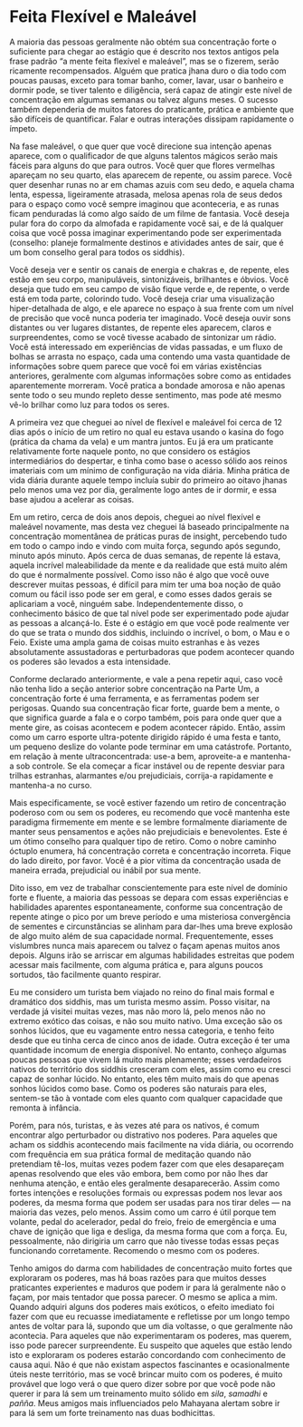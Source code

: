# Feita Flexível e Maleável

A maioria das pessoas geralmente não obtém sua concentração forte o suficiente para chegar ao estágio que é descrito nos textos antigos pela frase padrão “a mente feita flexível e maleável”, mas se o fizerem, serão ricamente recompensados. Alguém que pratica jhana duro o dia todo com poucas pausas, exceto para tomar banho, comer, lavar, usar o banheiro e dormir pode, se tiver talento e diligência, será capaz de atingir este nível de concentração em algumas semanas ou talvez alguns meses. O sucesso também dependeria de muitos fatores do praticante, prática e ambiente que são difíceis de quantificar. Falar e outras interações dissipam rapidamente o ímpeto.

Na fase maleável, o que quer que você direcione sua intenção apenas aparece, com o qualificador de que alguns talentos mágicos serão mais fáceis para alguns do que para outros. Você quer que flores vermelhas apareçam no seu quarto, elas aparecem de repente, ou assim parece. Você quer desenhar runas no ar em chamas azuis com seu dedo, e aquela chama lenta, espessa, ligeiramente atrasada, melosa apenas rola de seus dedos para o espaço como você sempre imaginou que aconteceria, e as runas ficam penduradas lá como algo saído de um filme de fantasia. Você deseja pular fora do corpo da almofada e rapidamente você sai, e de lá qualquer coisa que você possa imaginar experimentando pode ser experimentada (conselho: planeje formalmente destinos e atividades antes de sair, que é um bom conselho geral para todos os siddhis).

Você deseja ver e sentir os canais de energia e chakras e, de repente, eles estão em seu corpo, manipuláveis, sintonizáveis, brilhantes e óbvios. Você deseja que tudo em seu campo de visão fique verde e, de repente, o verde está em toda parte, colorindo tudo. Você deseja criar uma visualização hiper-detalhada de algo, e ele aparece no espaço à sua frente com um nível de precisão que você nunca poderia ter imaginado. Você deseja ouvir sons distantes ou ver lugares distantes, de repente eles aparecem, claros e surpreendentes, como se você tivesse acabado de sintonizar um rádio. Você está interessado em experiências de vidas passadas, e um fluxo de bolhas se arrasta no espaço, cada uma contendo uma vasta quantidade de informações sobre quem parece que você foi em várias existências anteriores, geralmente com algumas informações sobre como as entidades aparentemente morreram. Você pratica a bondade amorosa e não apenas sente todo o seu mundo repleto desse sentimento, mas pode até mesmo vê-lo brilhar como luz para todos os seres.

A primeira vez que cheguei ao nível de flexível e maleável foi cerca de 12 dias após o início de um retiro no qual eu estava usando o kasina do fogo (prática da chama da vela) e um mantra juntos. Eu já era um praticante relativamente forte naquele ponto, no que considero os estágios intermediários do despertar, e tinha como base o acesso sólido aos reinos imateriais com um mínimo de configuração na vida diária. Minha prática de vida diária durante aquele tempo incluía subir do primeiro ao oitavo jhanas pelo menos uma vez por dia, geralmente logo antes de ir dormir, e essa base ajudou a acelerar as coisas.

Em um retiro, cerca de dois anos depois, cheguei ao nível flexível e maleável novamente, mas desta vez cheguei lá baseado principalmente na concentração momentânea de práticas puras de insight, percebendo tudo em todo o campo indo e vindo com muita força, segundo após segundo, minuto após minuto. Após cerca de duas semanas, de repente lá estava, aquela incrível maleabilidade da mente e da realidade que está muito além do que é normalmente possível. Como isso não é algo que você ouve descrever muitas pessoas, é difícil para mim ter uma boa noção de quão comum ou fácil isso pode ser em geral, e como esses dados gerais se aplicariam a você, ninguém sabe. Independentemente disso, o conhecimento básico de que tal nível pode ser experimentado pode ajudar as pessoas a alcançá-lo. Este é o estágio em que você pode realmente ver do que se trata o mundo dos siddhis, incluindo o incrível, o bom, o Mau e o Feio. Existe uma ampla gama de coisas muito estranhas e às vezes absolutamente assustadoras e perturbadoras que podem acontecer quando os poderes são levados a esta intensidade.

Conforme declarado anteriormente, e vale a pena repetir aqui, caso você não tenha lido a seção anterior sobre concentração na Parte Um, a concentração forte é uma ferramenta, e as ferramentas podem ser perigosas. Quando sua concentração ficar forte, guarde bem a mente, o que significa guarde a fala e o corpo também, pois para onde quer que a mente gire, as coisas acontecem e podem acontecer rápido. Então, assim como um carro esporte ultra-potente dirigido rápido é uma festa e tanto, um pequeno deslize do volante pode terminar em uma catástrofe. Portanto, em relação à mente ultraconcentrada: use-a bem, aproveite-a e mantenha-a sob controle. Se ela começar a ficar instável ou de repente desviar para trilhas estranhas, alarmantes e/ou prejudiciais, corrija-a rapidamente e mantenha-a no curso.

Mais especificamente, se você estiver fazendo um retiro de concentração poderoso com ou sem os poderes, eu recomendo que você mantenha este paradigma firmemente em mente e se lembre formalmente diariamente de manter seus pensamentos e ações não prejudiciais e benevolentes. Este é um ótimo conselho para qualquer tipo de retiro. Como o nobre caminho óctuplo enumera, há concentração correta e concentração incorreta. Fique do lado direito, por favor. Você é a pior vítima da concentração usada de maneira errada, prejudicial ou inábil por sua mente.

Dito isso, em vez de trabalhar conscientemente para este nível de domínio forte e fluente, a maioria das pessoas se depara com essas experiências e habilidades aparentes espontaneamente, conforme sua concentração de repente atinge o pico por um breve período e uma misteriosa convergência de sementes e circunstâncias se alinham para dar-lhes uma breve explosão de algo muito além de sua capacidade normal. Frequentemente, esses vislumbres nunca mais aparecem ou talvez o façam apenas muitos anos depois. Alguns irão se arriscar em algumas habilidades estreitas que podem acessar mais facilmente, com alguma prática e, para alguns poucos sortudos, tão facilmente quanto respirar.

Eu me considero um turista bem viajado no reino do final mais formal e dramático dos siddhis, mas um turista mesmo assim. Posso visitar, na verdade já visitei muitas vezes, mas não moro lá, pelo menos não no extremo exótico das coisas, e não sou muito nativo. Uma exceção são os sonhos lúcidos, que eu vagamente entro nessa categoria, e tenho feito desde que eu tinha cerca de cinco anos de idade. Outra exceção é ter uma quantidade incomum de energia disponível. No entanto, conheço algumas poucas pessoas que vivem lá muito mais plenamente; esses verdadeiros nativos do território dos siddhis cresceram com eles, assim como eu cresci capaz de sonhar lúcido. No entanto, eles têm muito mais do que apenas sonhos lúcidos como base. Como os poderes são naturais para eles, sentem-se tão à vontade com eles quanto com qualquer capacidade que remonta à infância.

Porém, para nós, turistas, e às vezes até para os nativos, é comum encontrar algo perturbador ou distrativo nos poderes. Para aqueles que acham os siddhis acontecendo mais facilmente na vida diária, ou ocorrendo com frequência em sua prática formal de meditação quando não pretendiam tê-los, muitas vezes podem fazer com que eles desapareçam apenas resolvendo que eles vão embora, bem como por não lhes dar nenhuma atenção, e então eles geralmente desaparecerão. Assim como fortes intenções e resoluções formais ou expressas podem nos levar aos poderes, da mesma forma que podem ser usadas para nos tirar deles — na maioria das vezes, pelo menos. Assim como um carro é útil porque tem volante, pedal do acelerador, pedal do freio, freio de emergência e uma chave de ignição que liga e desliga, da mesma forma que com a força. Eu, pessoalmente, não dirigiria um carro que não tivesse todas essas peças funcionando corretamente. Recomendo o mesmo com os poderes.

Tenho amigos do darma com habilidades de concentração muito fortes que exploraram os poderes, mas há boas razões para que muitos desses praticantes experientes e maduros que podem ir para lá geralmente não o façam, por mais tentador que possa parecer. O mesmo se aplica a mim. Quando adquiri alguns dos poderes mais exóticos, o efeito imediato foi fazer com que eu recuasse imediatamente e refletisse por um longo tempo antes de voltar para lá, supondo que um dia voltasse, o que geralmente não acontecia. Para aqueles que não experimentaram os poderes, mas querem, isso pode parecer surpreendente. Eu suspeito que aqueles que estão lendo isto e exploraram os poderes estarão concordando com conhecimento de causa aqui. Não é que não existam aspectos fascinantes e ocasionalmente úteis neste território, mas se você brincar muito com os poderes, é muito provável que logo verá o que quero dizer sobre por que você pode não querer ir para lá sem um treinamento muito sólido em _sila_, _samadhi_ e _pañña_. Meus amigos mais influenciados pelo Mahayana alertam sobre ir para lá sem um forte treinamento nas duas bodhicittas.
